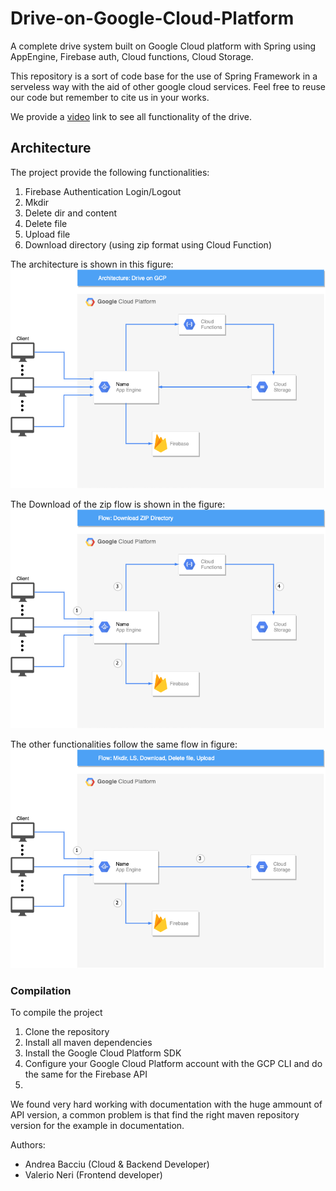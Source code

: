 # Drive-on-Google-Cloud-Platform


A complete drive system built on Google Cloud platform with Spring using AppEngine, Firebase auth, Cloud functions, Cloud Storage.

This repository is a sort of code base for the use of Spring Framework in a serveless way with the aid of other google cloud services. 
Feel free to reuse our code but remember to cite us in your works.

We provide a [video](https://www.youtube.com/watch?v=6Uht4Emzqic) link to see all functionality of the drive.

## Architecture
The project provide the following functionalities:<br>
1)  Firebase Authentication Login/Logout
2)  Mkdir 
3)  Delete dir and content 
4)  Delete file 
5)  Upload file 
6)  Download directory (using zip format using Cloud Function)

The architecture is shown in this figure:
![architecturefigure](./images/ArchitectureDriveGCP.png)

The Download of the zip flow is shown in the figure:
![downloadZip](./images/DownloadZipFlow.png)

The other functionalities follow the same flow in figure:
![FlowDownloadDeleteUploadMkdir](./images/FlowDownloadDeleteUploadMkdir.png)

### Compilation 
To compile the project<br>

1) Clone the repository
2) Install all maven dependencies
3) Install the Google Cloud Platform SDK
4) Configure your Google Cloud Platform account with the GCP CLI and do the same for the Firebase API
5) 

We found very hard working with documentation with the huge ammount of  API version, a common problem is that find the right maven repository version for the example in documentation.


Authors:
- Andrea Bacciu (Cloud & Backend Developer) 
- Valerio Neri (Frontend developer)

